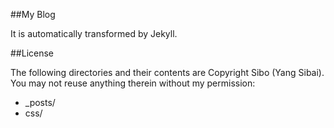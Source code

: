 ##My Blog

It is automatically transformed by Jekyll.

##License

The following directories and their contents are Copyright Sibo (Yang Sibai). You may not reuse anything therein without my permission:

* _posts/
* css/
